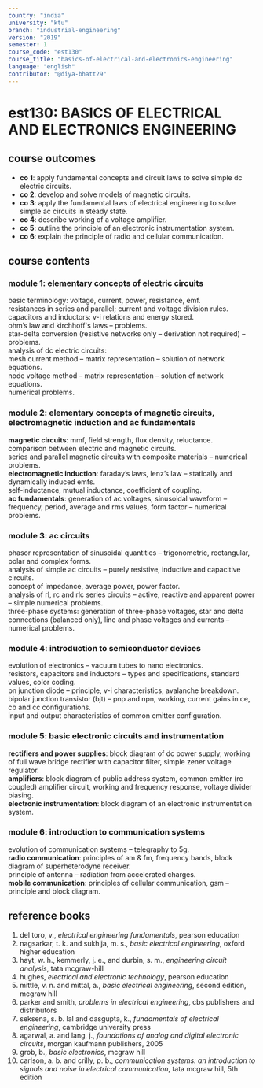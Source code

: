 ```yaml
---
country: "india"
university: "ktu"
branch: "industrial-engineering"
version: "2019"
semester: 1
course_code: "est130"
course_title: "basics-of-electrical-and-electronics-engineering"
language: "english"
contributor: "@diya-bhatt29"
---
```


# est130: BASICS OF ELECTRICAL AND ELECTRONICS ENGINEERING

## course outcomes

- **co 1**: apply fundamental concepts and circuit laws to solve simple dc electric circuits.  
- **co 2**: develop and solve models of magnetic circuits.  
- **co 3**: apply the fundamental laws of electrical engineering to solve simple ac circuits in steady state.  
- **co 4**: describe working of a voltage amplifier.  
- **co 5**: outline the principle of an electronic instrumentation system.  
- **co 6**: explain the principle of radio and cellular communication.  

## course contents

### module 1: elementary concepts of electric circuits  
basic terminology: voltage, current, power, resistance, emf.  
resistances in series and parallel; current and voltage division rules.  
capacitors and inductors: v-i relations and energy stored.  
ohm’s law and kirchhoff's laws – problems.  
star-delta conversion (resistive networks only – derivation not required) – problems.  
analysis of dc electric circuits:  
mesh current method – matrix representation – solution of network equations.  
node voltage method – matrix representation – solution of network equations.  
numerical problems.  

### module 2: elementary concepts of magnetic circuits, electromagnetic induction and ac fundamentals  
**magnetic circuits**: mmf, field strength, flux density, reluctance.  
comparison between electric and magnetic circuits.  
series and parallel magnetic circuits with composite materials – numerical problems.  
**electromagnetic induction**: faraday’s laws, lenz’s law – statically and dynamically induced emfs.  
self-inductance, mutual inductance, coefficient of coupling.  
**ac fundamentals**: generation of ac voltages, sinusoidal waveform – frequency, period, average and rms values, form factor – numerical problems.  

### module 3: ac circuits  
phasor representation of sinusoidal quantities – trigonometric, rectangular, polar and complex forms.  
analysis of simple ac circuits – purely resistive, inductive and capacitive circuits.  
concept of impedance, average power, power factor.  
analysis of rl, rc and rlc series circuits – active, reactive and apparent power – simple numerical problems.  
three-phase systems: generation of three-phase voltages, star and delta connections (balanced only), line and phase voltages and currents – numerical problems.  

### module 4: introduction to semiconductor devices  
evolution of electronics – vacuum tubes to nano electronics.  
resistors, capacitors and inductors – types and specifications, standard values, color coding.  
pn junction diode – principle, v-i characteristics, avalanche breakdown.  
bipolar junction transistor (bjt) – pnp and npn, working, current gains in ce, cb and cc configurations.  
input and output characteristics of common emitter configuration.  

### module 5: basic electronic circuits and instrumentation  
**rectifiers and power supplies**: block diagram of dc power supply, working of full wave bridge rectifier with capacitor filter, simple zener voltage regulator.  
**amplifiers**: block diagram of public address system, common emitter (rc coupled) amplifier circuit, working and frequency response, voltage divider biasing.  
**electronic instrumentation**: block diagram of an electronic instrumentation system.  

### module 6: introduction to communication systems  
evolution of communication systems – telegraphy to 5g.  
**radio communication**: principles of am & fm, frequency bands, block diagram of superheterodyne receiver.  
principle of antenna – radiation from accelerated charges.  
**mobile communication**: principles of cellular communication, gsm – principle and block diagram.  

## reference books

1. del toro, v., *electrical engineering fundamentals*, pearson education  
2. nagsarkar, t. k. and sukhija, m. s., *basic electrical engineering*, oxford higher education  
3. hayt, w. h., kemmerly, j. e., and durbin, s. m., *engineering circuit analysis*, tata mcgraw-hill  
4. hughes, *electrical and electronic technology*, pearson education  
5. mittle, v. n. and mittal, a., *basic electrical engineering*, second edition, mcgraw hill  
6. parker and smith, *problems in electrical engineering*, cbs publishers and distributors  
7. seksena, s. b. lal and dasgupta, k., *fundamentals of electrical engineering*, cambridge university press  
8. agarwal, a. and lang, j., *foundations of analog and digital electronic circuits*, morgan kaufmann publishers, 2005  
9. grob, b., *basic electronics*, mcgraw hill  
10. carlson, a. b. and crilly, p. b., *communication systems: an introduction to signals and noise in electrical communication*, tata mcgraw hill, 5th edition  
